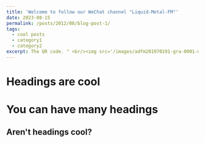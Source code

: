 ```yaml
---
title: 'Welcome to follow our WeChat channel "Liquid-Metal-FM"'
date: 2023-08-15
permalink: /posts/2012/08/blog-post-1/
tags:
  - cool posts
  - category1
  - category2
excerpt: The QR code. " <br/><img src='/images/adfm201970191-gra-0001-m.jpg'>"
---
```


Headings are cool
======

You can have many headings
======

Aren't headings cool?
------
